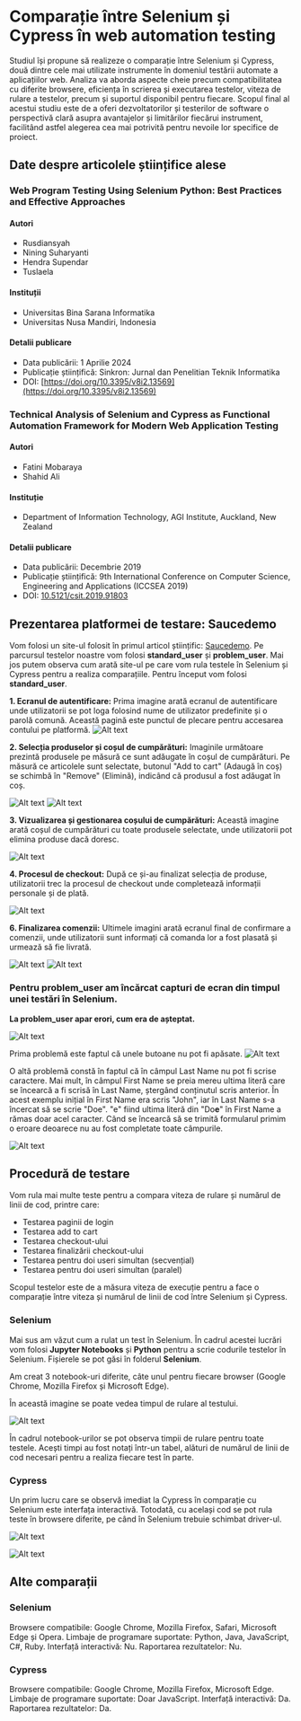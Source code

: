 # Comparație între Selenium și Cypress în web automation testing

Studiul își propune să realizeze o comparație între Selenium și Cypress, două dintre cele mai utilizate instrumente în domeniul testării automate a aplicațiilor web. Analiza va aborda aspecte cheie precum compatibilitatea cu diferite browsere, eficiența în scrierea și executarea testelor, viteza de rulare a testelor, precum și suportul disponibil pentru fiecare. Scopul final al acestui studiu este de a oferi dezvoltatorilor și testerilor de software o perspectivă clară asupra avantajelor și limitărilor fiecărui instrument, facilitând astfel alegerea cea mai potrivită pentru nevoile lor specifice de proiect.

## Date despre articolele științifice alese

### Web Program Testing Using Selenium Python: Best Practices and Effective Approaches

#### Autori
- Rusdiansyah
- Nining Suharyanti
- Hendra Supendar
- Tuslaela

#### Instituții
- Universitas Bina Sarana Informatika
- Universitas Nusa Mandiri, Indonesia

#### Detalii publicare
- Data publicării: 1 Aprilie 2024
- Publicație științifică: Sinkron: Jurnal dan Penelitian Teknik Informatika
- DOI: [https://doi.org/10.3395/v8i2.13569](https://doi.org/10.3395/v8i2.13569)


### Technical Analysis of Selenium and Cypress as Functional Automation Framework for Modern Web Application Testing

#### Autori
- Fatini Mobaraya
- Shahid Ali

#### Instituție
- Department of Information Technology, AGI Institute, Auckland, New Zealand

#### Detalii publicare
- Data publicării: Decembrie 2019
- Publicație științifică: 9th International Conference on Computer Science, Engineering and Applications (ICCSEA 2019)
- DOI: [10.5121/csit.2019.91803](https://dx.doi.org/10.5121/csit.2019.91803)

## Prezentarea platformei de testare: Saucedemo

Vom folosi un site-ul folosit în primul articol științific: [Saucedemo](https://www.saucedemo.com).
Pe parcursul testelor noastre vom folosi **standard_user** și **problem_user**.
Mai jos putem observa cum arată site-ul pe care vom rula testele în Selenium și Cypress pentru a realiza comparațiile.
Pentru început vom folosi **standard_user**.

**1. Ecranul de autentificare:** Prima imagine arată ecranul de autentificare unde utilizatorii se pot loga folosind nume de utilizator predefinite și o parolă comună. Această pagină este punctul de plecare pentru accesarea contului pe platformă. 
![Alt text](https://raw.githubusercontent.com/AlexandruRobert99/TSS_Proiect/main/Screenshots/Screenshot%20(1).png)

**2. Selecția produselor și coșul de cumpărături:** Imaginile următoare prezintă produsele pe măsură ce sunt adăugate în coșul de cumpărături. Pe măsură ce articolele sunt selectate, butonul "Add to cart" (Adaugă în coș) se schimbă în "Remove" (Elimină), indicând că produsul a fost adăugat în coș.

![Alt text](https://raw.githubusercontent.com/AlexandruRobert99/TSS_Proiect/main/Screenshots/Screenshot%20(2).png)
![Alt text](https://raw.githubusercontent.com/AlexandruRobert99/TSS_Proiect/main/Screenshots/Screenshot%20(3).png)

**3. Vizualizarea și gestionarea coșului de cumpărături:** Această imagine arată coșul de cumpărături cu toate produsele selectate, unde utilizatorii pot elimina produse dacă doresc.

![Alt text](https://raw.githubusercontent.com/AlexandruRobert99/TSS_Proiect/main/Screenshots/Screenshot%20(6).png)

**4. Procesul de checkout:** După ce și-au finalizat selecția de produse, utilizatorii trec la procesul de checkout unde completează informații personale și de plată.

![Alt text](https://raw.githubusercontent.com/AlexandruRobert99/TSS_Proiect/main/Screenshots/Screenshot%20(7).png)

**6. Finalizarea comenzii:** Ultimele imagini arată ecranul final de confirmare a comenzii, unde utilizatorii sunt informați că comanda lor a fost plasată și urmează să fie livrată.

![Alt text](https://raw.githubusercontent.com/AlexandruRobert99/TSS_Proiect/main/Screenshots/Screenshot%20(8).png)
![Alt text](https://raw.githubusercontent.com/AlexandruRobert99/TSS_Proiect/main/Screenshots/Screenshot%20(9).png)

### Pentru problem_user am încărcat capturi de ecran din timpul unei testări în Selenium.
**La problem_user apar erori, cum era de așteptat.**

![Alt text](https://raw.githubusercontent.com/AlexandruRobert99/TSS_Proiect/main/Screenshots/Screenshot%20(11).png)

Prima problemă este faptul că unele butoane nu pot fi apăsate.
![Alt text](https://raw.githubusercontent.com/AlexandruRobert99/TSS_Proiect/main/Screenshots/Screenshot%20(12).png)

O altă problemă constă în faptul că în câmpul Last Name nu pot fi scrise caractere. Mai mult, în câmpul First Name se preia mereu ultima literă care se încearcă a fi scrisă în Last Name, ștergând conținutul scris anterior. În acest exemplu inițial în First Name era scris "John", iar în Last Name s-a încercat să se scrie "Doe". "e" fiind ultima literă din "Do**e**" în First Name a rămas doar acel caracter. Când se încearcă să se trimită formularul primim o eroare deoarece nu au fost completate toate câmpurile.

![Alt text](https://raw.githubusercontent.com/AlexandruRobert99/TSS_Proiect/main/Screenshots/Screenshot%20(13).png)

## Procedură de testare 

Vom rula mai multe teste pentru a compara viteza de rulare și numărul de linii de cod, printre care:
- Testarea paginii de login
- Testarea add to cart
- Testarea checkout-ului
- Testarea finalizării checkout-ului
- Testarea pentru doi useri simultan (secvențial)
- Testarea pentru doi useri simultan (paralel)

Scopul testelor este de a măsura viteza de execuție pentru a face o comparație între viteza și numărul de linii de cod între Selenium și Cypress.

### Selenium

Mai sus am văzut cum a rulat un test în Selenium. În cadrul acestei lucrări vom folosi **Jupyter Notebooks** și **Python** pentru a scrie codurile testelor în Selenium. Fișierele se pot găsi în folderul **Selenium**.

Am creat 3 notebook-uri diferite, câte unul pentru fiecare browser (Google Chrome, Mozilla Firefox și Microsoft Edge).

În această imagine se poate vedea timpul de rulare al testului.

![Alt text](https://raw.githubusercontent.com/AlexandruRobert99/TSS_Proiect/main/Screenshots/Screenshot%20(22).PNG)

În cadrul notebook-urilor se pot observa timpii de rulare pentru toate testele. Acești timpi au fost notați într-un tabel, alături de numărul de linii de cod necesari pentru a realiza fiecare test în parte.

### Cypress

Un prim lucru care se observă imediat la Cypress în comparație cu Selenium este interfața interactivă. Totodată, cu același cod se pot rula teste în browsere diferite, pe când în Selenium trebuie schimbat driver-ul.

![Alt text](https://raw.githubusercontent.com/AlexandruRobert99/TSS_Proiect/main/Screenshots/Screenshot%20(23).PNG)

![Alt text](https://raw.githubusercontent.com/AlexandruRobert99/TSS_Proiect/main/Screenshots/Screenshot%20(14).PNG)

## Alte comparații

### Selenium

Browsere compatibile: Google Chrome, Mozilla Firefox, Safari, Microsoft Edge și Opera.
Limbaje de programare suportate: Python, Java, JavaScript, C#, Ruby.
Interfață interactivă: Nu.
Raportarea rezultatelor: Nu.

### Cypress

Browsere compatibile: Google Chrome, Mozilla Firefox, Microsoft Edge.
Limbaje de programare suportate: Doar JavaScript.
Interfață interactivă: Da.
Raportarea rezultatelor: Da.

